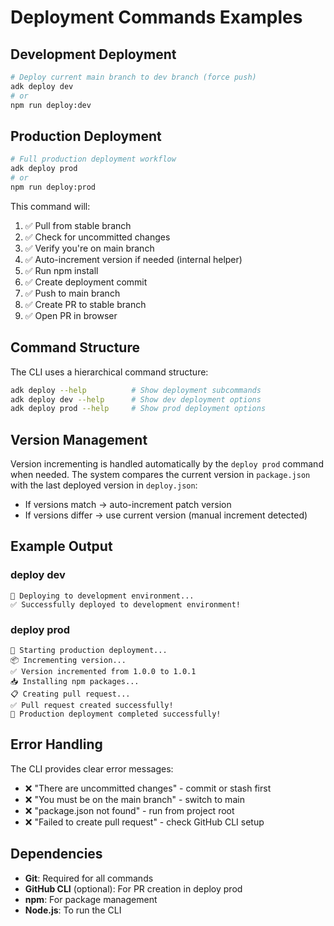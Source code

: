 # Deployment Commands Examples

## Development Deployment
```bash
# Deploy current main branch to dev branch (force push)
adk deploy dev
# or
npm run deploy:dev
```

## Production Deployment
```bash
# Full production deployment workflow
adk deploy prod
# or  
npm run deploy:prod
```

This command will:
1. ✅ Pull from stable branch
2. ✅ Check for uncommitted changes  
3. ✅ Verify you're on main branch
4. ✅ Auto-increment version if needed (internal helper)
5. ✅ Run npm install
6. ✅ Create deployment commit
7. ✅ Push to main branch
8. ✅ Create PR to stable branch
9. ✅ Open PR in browser

## Command Structure

The CLI uses a hierarchical command structure:

```bash
adk deploy --help          # Show deployment subcommands
adk deploy dev --help      # Show dev deployment options
adk deploy prod --help     # Show prod deployment options
```

## Version Management

Version incrementing is handled automatically by the `deploy prod` command when needed. The system compares the current version in `package.json` with the last deployed version in `deploy.json`:

- If versions match → auto-increment patch version
- If versions differ → use current version (manual increment detected)

## Example Output

### deploy dev
```
🚀 Deploying to development environment...
✅ Successfully deployed to development environment!
```

### deploy prod
```
🚀 Starting production deployment...
📦 Incrementing version...
✅ Version incremented from 1.0.0 to 1.0.1
📥 Installing npm packages...
📋 Creating pull request...
✅ Pull request created successfully!
🎉 Production deployment completed successfully!
```

## Error Handling

The CLI provides clear error messages:
- ❌ "There are uncommitted changes" - commit or stash first
- ❌ "You must be on the main branch" - switch to main
- ❌ "package.json not found" - run from project root
- ❌ "Failed to create pull request" - check GitHub CLI setup

## Dependencies

- **Git**: Required for all commands
- **GitHub CLI** (optional): For PR creation in deploy prod
- **npm**: For package management
- **Node.js**: To run the CLI
